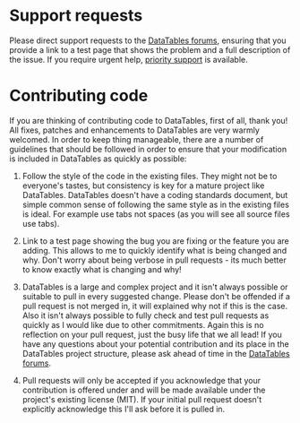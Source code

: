 # Support requests

Please direct support requests to the [DataTables forums](https://datatables.net/forums), ensuring that you provide a link to a test page that shows the problem and a full description of the issue. If you require urgent help, [priority support](https://datatables.net/support) is available.


# Contributing code

If you are thinking of contributing code to DataTables, first of all, thank you! All fixes, patches and enhancements to DataTables are very warmly welcomed. In order to keep thing manageable, there are a number of guidelines that should be followed in order to ensure that your modification is included in DataTables as quickly as possible:

1. Follow the style of the code in the existing files. They might not be to everyone's tastes, but consistency is key for a mature project like DataTables. DataTables doesn't have a coding standards document, but simple common sense of following the same style as in the existing files is ideal. For example use tabs not spaces (as you will see all source files use tabs).

2. Link to a test page showing the bug you are fixing or the feature you are adding. This allows to me to quickly identify what is being changed and why. Don't worry about being verbose in pull requests - its much better to know exactly what is changing and why!

3. DataTables is a large and complex project and it isn't always possible or suitable to pull in every suggested change. Please don't be offended if a pull request is not merged in, it will explained why not if this is the case. Also it isn't always possible to fully check and test pull requests as quickly as I would like due to other commitments. Again this is no reflection on your pull request, just the busy life that we all lead! If you have any questions about your potential contribution and its place in the DataTables project structure, please ask ahead of time in the [DataTables forums](//datatables.net/forums).

4. Pull requests will only be accepted if you acknowledge that your contribution is offered under and will be made available under the project's existing license (MIT). If your initial pull request doesn't explicitly acknowledge this I'll ask before it is pulled in.